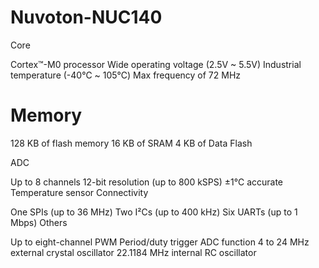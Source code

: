 # Nuvoton-NUC140

Core

  Cortex™-M0 processor
  Wide operating voltage (2.5V ~ 5.5V)
  Industrial temperature (-40℃ ~ 105℃)
  Max frequency of 72 MHz

# Memory

128 KB of flash memory
16 KB of SRAM
4 KB of Data Flash

ADC

Up to 8 channels
12-bit resolution (up to 800 kSPS)
±1℃ accurate Temperature sensor
Connectivity

One SPIs (up to 36 MHz)
Two I²Cs (up to 400 kHz)
Six UARTs (up to 1 Mbps)
Others

Up to eight-channel PWM
Period/duty trigger ADC function
4 to 24 MHz external crystal oscillator
22.1184 MHz internal RC oscillator
